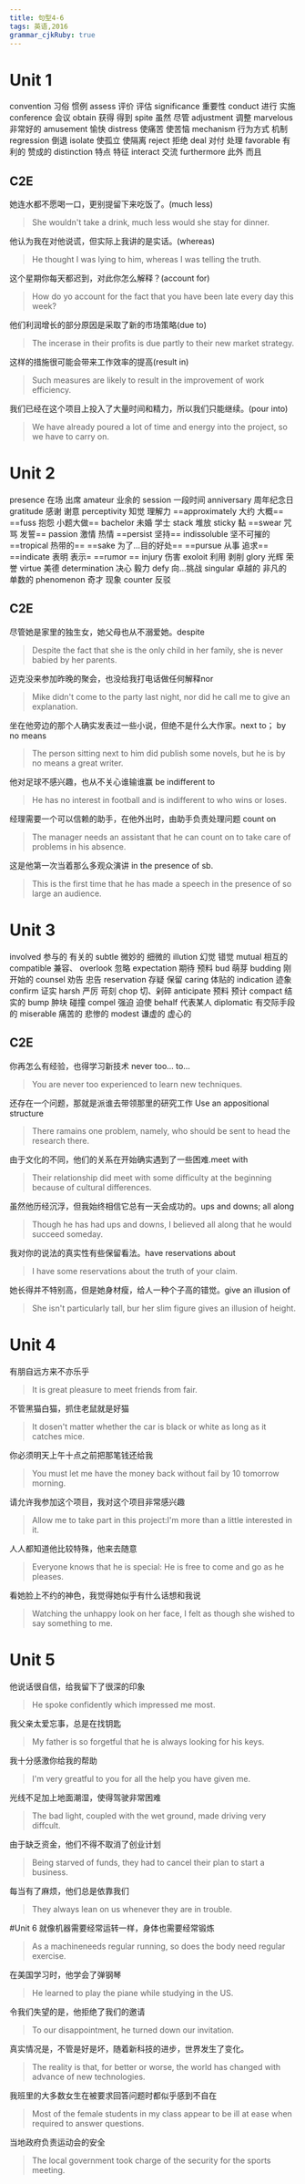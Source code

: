 ```yaml
---
title: 句型4-6
tags: 英语,2016
grammar_cjkRuby: true
---
```

# Unit 1

convention	习俗 惯例
assess		评价 评估
significance	重要性
conduct		进行 实施
conference	会议
obtain		获得 得到
spite		虽然 尽管
adjustment	调整
marvelous	非常好的
amusement	愉快
distress	使痛苦 使苦恼
mechanism	行为方式 机制
regression	倒退
isolate		使孤立 使隔离
reject		拒绝
deal		对付 处理
favorable	有利的 赞成的
distinction	特点 特征
interact	交流
furthermore	此外 而且

## C2E
她连水都不愿喝一口，更别提留下来吃饭了。(much less)
> She wouldn't take a drink, much less would she stay for dinner.

他认为我在对他说谎，但实际上我讲的是实话。(whereas)
> He thought I was lying to him, whereas I was telling the truth.

这个星期你每天都迟到，对此你怎么解释？(account for)
> How do yo account for the fact that you have been late every day this week?

他们利润增长的部分原因是采取了新的市场策略(due to)
> The incerase in their profits is due partly to their new market strategy.

这样的措施很可能会带来工作效率的提高(result in)
> Such measures are likely to result in the improvement of work efficiency.

我们已经在这个项目上投入了大量时间和精力，所以我们只能继续。(pour into)
> We have already poured a lot of time and energy into the project, so we have to carry on.

# Unit 2
presence	在场 出席
amateur		业余的
session		一段时间
anniversary	周年纪念日
gratitude	感谢 谢意
perceptivity	知觉 理解力
==approximately	大约 大概==
==fuss		抱怨 小题大做==
bachelor	未婚 学士
stack		堆放
sticky		黏
==swear		咒骂 发誓==
passion		激情 热情
==persist	坚持==
indissoluble	坚不可摧的
==tropical	热带的==
==sake		为了...目的好处==
==pursue	从事 追求==
==indicate	表明 表示=
==rumor		==
injury		伤害
exoloit		利用 剥削
glory		光辉 荣誉
virtue		美德
determination	决心 毅力
defy		向...挑战
singular	卓越的 非凡的 单数的
phenomenon	奇才 现象
counter		反驳

## C2E
尽管她是家里的独生女，她父母也从不溺爱她。despite
> Despite the fact that she is the only child in her family, she is never babied by her parents.

迈克没来参加昨晚的聚会，也没给我打电话做任何解释nor
> Mike didn't come to the party last night, nor did he call me to give an explanation.

坐在他旁边的那个人确实发表过一些小说，但绝不是什么大作家。next to； by no means
> The person sitting next to him did publish some novels, but he is by no means a great writer.

他对足球不感兴趣，也从不关心谁输谁赢 be indifferent to
> He has no interest in football and is indifferent to who wins or loses.

经理需要一个可以信赖的助手，在他外出时，由助手负责处理问题 count on
> The manager needs an assistant that he can count on to take care of problems in his absence.

这是他第一次当着那么多观众演讲 in the presence of sb.
> This is the first time that he has made a speech in the presence of so large an audience.

# Unit 3
involved	参与的 有关的
subtle		微妙的 细微的
illution	幻觉 错觉
mutual		相互的
compatible	兼容、
overlook	忽略
expectation	期待 预料
bud		萌芽
budding		刚开始的
counsel		劝告 忠告
reservation	存疑 保留
caring		体贴的
indication	迹象
confirm		证实
harsh		严厉 苛刻
chop		切、剁碎
anticipate	预料 预计
compact		结实的
bump		肿块 碰撞
compel		强迫 迫使
behalf		代表某人
diplomatic	有交际手段的
miserable	痛苦的 悲惨的
modest		谦虚的 虚心的

## C2E
你再怎么有经验，也得学习新技术 never too... to...
> You are never too experienced to learn new techniques.

还存在一个问题，那就是派谁去带领那里的研究工作 Use an appositional structure
> There ramains one problem, namely, who should be sent to head the research there.

由于文化的不同，他们的关系在开始确实遇到了一些困难.meet with
> Their relationship did meet with some difficulty at the beginning because of cultural differences.

虽然他历经沉浮，但我始终相信它总有一天会成功的。ups and downs; all along
> Though he has had ups and downs, I believed all along that he would succeed someday.

我对你的说法的真实性有些保留看法。have reservations about
> I have some reservations about the truth of your claim.

她长得并不特别高，但是她身材瘦，给人一种个子高的错觉。give an illusion of
> She isn't particularly tall, bur her slim figure gives an illusion of height.



# Unit 4
有朋自远方来不亦乐乎
> It is great pleasure to meet friends from fair.

不管黑猫白猫，抓住老鼠就是好猫
> It dosen't matter whether the car is black or white as long as it catches mice.

你必须明天上午十点之前把那笔钱还给我
> You must let me have the money back without fail by 10 tomorrow morning.

请允许我参加这个项目，我对这个项目非常感兴趣
> Allow me to take part in this project:I'm more than a little interested in it.

人人都知道他比较特殊，他来去随意
> Everyone knows that he is special: He is free to come and go as he pleases.

看她脸上不约的神色，我觉得她似乎有什么话想和我说
> Watching the unhappy look on her face, I felt as though she wished to say something to me.

# Unit 5
他说话很自信，给我留下了很深的印象
> He spoke confidently which impressed me most.

我父亲太爱忘事，总是在找钥匙
> My father is so forgetful that he is always looking for his keys.

我十分感激你给我的帮助
> I'm very greatful to you for all the help you have given me.

光线不足加上地面潮湿，使得驾驶非常困难
> The bad light, coupled with the wet ground, made driving very diffcult.

由于缺乏资金，他们不得不取消了创业计划
> Being starved of funds, they had to cancel their plan to start a business.

每当有了麻烦，他们总是依靠我们
> They always lean on us whenever they are in trouble.

#Unit 6
就像机器需要经常运转一样，身体也需要经常锻炼
> As a machineneeds regular running, so does the body need regular exercise.

在美国学习时，他学会了弹钢琴
> He learned to play the piane while studying in the US.

令我们失望的是，他拒绝了我们的邀请
> To our disappointment, he turned down our invitation.

真实情况是，不管是好是坏，随着新科技的进步，世界发生了变化。
> The reality is that, for better or worse, the world has changed with advance of new 
technologies.

我班里的大多数女生在被要求回答问题时都似乎感到不自在
> Most of the female students in my class appear to be ill at ease when required to answer questions.

当地政府负责运动会的安全
> The local government took charge of the security for the sports meeting.
